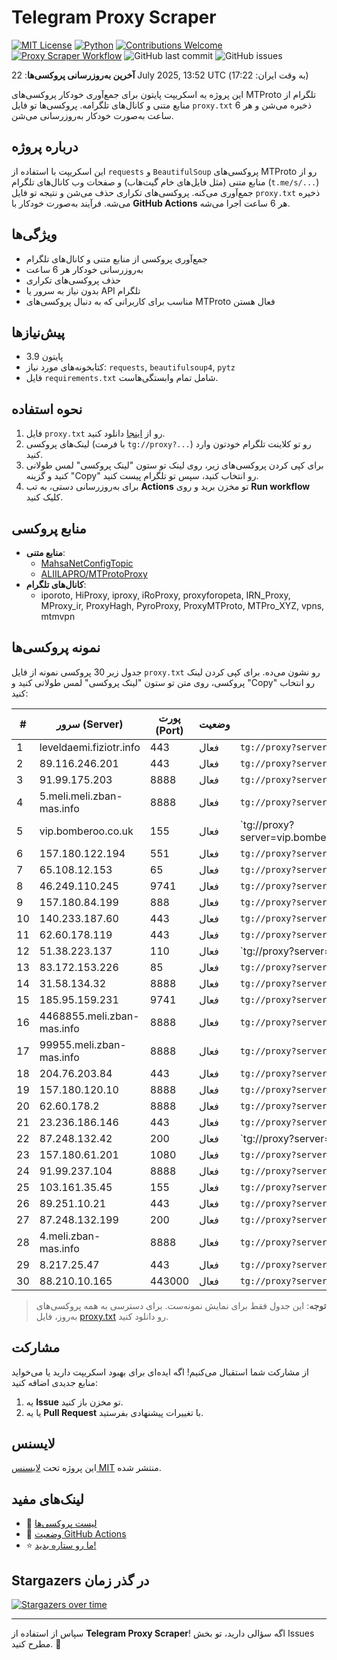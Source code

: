 # Telegram Proxy Scraper

[![MIT License](https://img.shields.io/badge/license-MIT-blue.svg)](https://opensource.org/licenses/MIT)
[![Python](https://img.shields.io/badge/python-3.9-blue)](https://www.python.org/downloads/)
[![Contributions Welcome](https://img.shields.io/badge/contributions-welcome-brightgreen.svg?style=flat)](https://github.com/tinde29/telegram-proxy-scraper/issues)
[![Proxy Scraper Workflow](https://github.com/tinde29/telegram-proxy-scraper/actions/workflows/scraper.yml/badge.svg)](https://github.com/tinde29/telegram-proxy-scraper/actions/workflows/scraper.yml)
![GitHub last commit](https://img.shields.io/github/last-commit/tinde29/telegram-proxy-scraper)
![GitHub issues](https://img.shields.io/github/issues/tinde29/telegram-proxy-scraper)

**آخرین به‌روزرسانی پروکسی‌ها**: 22 July 2025, 13:52 UTC (به وقت ایران: 17:22)

این پروژه یه اسکریپت پایتون برای جمع‌آوری خودکار پروکسی‌های MTProto تلگرام از منابع متنی و کانال‌های تلگرامه. پروکسی‌ها تو فایل `proxy.txt` ذخیره می‌شن و هر 6 ساعت به‌صورت خودکار به‌روزرسانی می‌شن.

## درباره پروژه

این اسکریپت با استفاده از `requests` و `BeautifulSoup` پروکسی‌های MTProto رو از منابع متنی (مثل فایل‌های خام گیت‌هاب) و صفحات وب کانال‌های تلگرام (`t.me/s/...`) جمع‌آوری می‌کنه. پروکسی‌های تکراری حذف می‌شن و نتیجه تو فایل `proxy.txt` ذخیره می‌شه. فرآیند به‌صورت خودکار با **GitHub Actions** هر 6 ساعت اجرا می‌شه.

## ویژگی‌ها
- جمع‌آوری پروکسی از منابع متنی و کانال‌های تلگرام
- به‌روزرسانی خودکار هر 6 ساعت
- حذف پروکسی‌های تکراری
- بدون نیاز به سرور یا API تلگرام
- مناسب برای کاربرانی که به دنبال پروکسی‌های MTProto فعال هستن

## پیش‌نیازها
- پایتون 3.9
- کتابخونه‌های مورد نیاز: `requests`, `beautifulsoup4`, `pytz`
- فایل `requirements.txt` شامل تمام وابستگی‌هاست.

## نحوه استفاده
1. فایل `proxy.txt` رو از [اینجا](proxy.txt) دانلود کنید.
2. لینک‌های پروکسی (با فرمت `tg://proxy?...`) رو تو کلاینت تلگرام خودتون وارد کنید.
3. برای کپی کردن پروکسی‌های زیر، روی لینک تو ستون "لینک پروکسی" لمس طولانی کنید و گزینه "Copy" رو انتخاب کنید، سپس تو تلگرام پیست کنید.
4. برای به‌روزرسانی دستی، به تب **Actions** تو مخزن برید و روی **Run workflow** کلیک کنید.

## منابع پروکسی
- **منابع متنی**:
  - [MahsaNetConfigTopic](https://raw.githubusercontent.com/MahsaNetConfigTopic/proxy/main/proxies.txt)
  - [ALIILAPRO/MTProtoProxy](https://raw.githubusercontent.com/ALIILAPRO/MTProtoProxy/main/proxy-list.txt)
- **کانال‌های تلگرام**:
  - iporoto, HiProxy, iproxy, iRoProxy, proxyforopeta, IRN_Proxy, MProxy_ir, ProxyHagh, PyroProxy, ProxyMTProto, MTPro_XYZ, vpns, mtmvpn

## نمونه پروکسی‌ها
جدول زیر 30 پروکسی نمونه از فایل `proxy.txt` رو نشون می‌ده. برای کپی کردن لینک پروکسی، روی متن تو ستون "لینک پروکسی" لمس طولانی کنید و "Copy" رو انتخاب کنید:

| #  | سرور (Server)       | پورت (Port) | وضعیت     | لینک پروکسی                     |
|----|---------------------|-------------|-----------|---------------------------------|
| 1 | leveldaemi.fiziotr.info | 443 | فعال | `tg://proxy?server=leveldaemi.fiziotr.info&port=443&secret=7hYDAQIAAQAB_AMDhuJMOt1tZWRpYS5zdGVhbXBvd2VyZWQuY29t` |
| 2 | 89.116.246.201 | 443 | فعال | `tg://proxy?server=89.116.246.201&port=443&secret=dd146231426d22b827d0f764cbe6f61956` |
| 3 | 91.99.175.203 | 8888 | فعال | `tg://proxy?server=91.99.175.203&port=8888&secret=7gAA8A8Pd1VV____9QBuLmltZWRpYS5zdGVhbXBvd2VyZWQuY29t` |
| 4 | 5.meli.meli.zban-mas.info | 8888 | فعال | `tg://proxy?server=5.meli.meli.zban-mas.info&port=8888&secret=7gAA8A8Pd1VV____9QBuLmltZWRpYS5zdGVhbXBvd2VyZWQuY29t)__` |
| 5 | vip.bomberoo.co.uk | 155 | فعال | `tg://proxy?server=vip.bomberoo.co.uk&port=155&secret=7hYDAQIAAQAH8AMDhuJMOt1tZWRpYS5zdGVhbXBvd2VyZWQuY29tbWVkaWEuc3RlYW1wb3dlcmVkLmNvbQ)|` |
| 6 | 157.180.122.194 | 551 | فعال | `tg://proxy?server=157.180.122.194&port=551&secret=eeNEgYdJvXrFGRMCIMJdCQ` |
| 7 | 65.108.12.153 | 65 | فعال | `tg://proxy?server=65.108.12.153&port=65&secret=1320PuNyHw_LQKT_Y7XNJw` |
| 8 | 46.249.110.245 | 9741 | فعال | `tg://proxy?server=46.249.110.245&port=9741&secret=ee0000f00f0f775555fffffff5006e2e696D656469612E737465616D706F77657265642E636F6D` |
| 9 | 157.180.84.199 | 888 | فعال | `tg://proxy?server=157.180.84.199&port=888&secret=eeNEgYdJvXrFGRMCIMJdCQ` |
| 10 | 140.233.187.60 | 443 | فعال | `tg://proxy?server=140.233.187.60&port=443&secret=eed77db43ee3721f0fcb40a4ff63b5cd276d656469612e737465616d706f77657265642e636f6d` |
| 11 | 62.60.178.119 | 443 | فعال | `tg://proxy?server=62.60.178.119&port=443&secret=7hYDAQIAAQAH8AMDhuJMOt1tZWRpYS5zdGVhbXBvd2VyZWQuY29tbWVkaWEuc3RlYW1wb3dlcmVkLmNvbQ` |
| 12 | 51.38.223.137 | 110 | فعال | `tg://proxy?server=51.38.223.137&port=110&secret=ee050e992bf52dd097871abc372c25dede7777772e636c6f7564666c6172652e636f6d)|` |
| 13 | 83.172.153.226 | 85 | فعال | `tg://proxy?server=83.172.153.226&port=85&secret=dd306cb73bd735551ca3b59f32e05b45e9` |
| 14 | 31.58.134.32 | 8888 | فعال | `tg://proxy?server=31.58.134.32&port=8888&secret=7gAA8A8Pd1VV____9QBuLmltZWRpYS5zdGVhbXBvd2VyZWQuY29t` |
| 15 | 185.95.159.231 | 9741 | فعال | `tg://proxy?server=185.95.159.231&port=9741&secret=ee0000f00f0f775555fffffff5006e2e696d656469612e737465616d706f77657265642e636f6d` |
| 16 | 4468855.meli.zban-mas.info | 8888 | فعال | `tg://proxy?server=4468855.meli.zban-mas.info&port=8888&secret=7gAA8A8Pd1VV____9QBuLmltZWRpYS5zdGVhbXBvd2VyZWQuY29t` |
| 17 | 99955.meli.zban-mas.info | 8888 | فعال | `tg://proxy?server=99955.meli.zban-mas.info&port=8888&secret=7gAA8A8Pd1VV____9QBuLmltZWRpYS5zdGVhbXBvd2VyZWQuY29t` |
| 18 | 204.76.203.84 | 443 | فعال | `tg://proxy?server=204.76.203.84&port=443&secret=15115115115115115115115115115115` |
| 19 | 157.180.120.10 | 8888 | فعال | `tg://proxy?server=157.180.120.10&port=8888&secret=FgMBAgABAAH8AwOG4kw63Q` |
| 20 | 62.60.178.2 | 8888 | فعال | `tg://proxy?server=62.60.178.2&port=8888&secret=7gAA8A8Pd1VV9QBuLmltZWRpYS5zdGVhbXBvd2VyZWQuY29t____` |
| 21 | 23.236.186.146 | 443 | فعال | `tg://proxy?server=23.236.186.146&port=443&secret=7gAA8A8Pd1VV____9QBuLmltZWRpYS5zdGVhbXBvd2VyZWQuY29t` |
| 22 | 87.248.132.42 | 200 | فعال | `tg://proxy?server=87.248.132.42&port=200&secret=eeNEgYdJvXrFGRMCIMJdCQ)`` |
| 23 | 157.180.61.201 | 1080 | فعال | `tg://proxy?server=157.180.61.201&port=1080&secret=1320PuNyHw_LQKT_Y7XNJw` |
| 24 | 91.99.237.104 | 8888 | فعال | `tg://proxy?server=91.99.237.104&port=8888&secret=7gAA8A8Pd1VV____9QBuLmltZWRpYS5zdGVhbXBvd2VyZWQuY29t` |
| 25 | 103.161.35.45 | 155 | فعال | `tg://proxy?server=103.161.35.45&port=155&secret=ee1aa5c80106b768b926cf330d71eb95bc6d656469612e737465616d706f77657265642e636f6d**` |
| 26 | 89.251.10.21 | 443 | فعال | `tg://proxy?server=89.251.10.21&port=443&secret=ee151151151151151151151151151151156d656469612e737465616d706f77657265642e636f6d)__` |
| 27 | 87.248.132.199 | 200 | فعال | `tg://proxy?server=87.248.132.199&port=200&secret=7gAA8A8Pd1VV____9QBuLmktLXcuZ28tLS0=` |
| 28 | 4.meli.zban-mas.info | 8888 | فعال | `tg://proxy?server=4.meli.zban-mas.info&port=8888&secret=7gAA8A8Pd1VV////9QBuLmltZWRpYS5zdGVhbXBvd2VyZWQuY29t` |
| 29 | 8.217.25.47 | 443 | فعال | `tg://proxy?server=8.217.25.47&port=443&secret=ee52b986ec192f5e0d25d7e2ee6fdeffcc617a7572652e6d6963726f736f66742e636f6d` |
| 30 | 88.210.10.165 | 443000 | فعال | `tg://proxy?server=88.210.10.165&port=443000&secret=7hYDAQIAAQAH8AMDhuJMOt1tZWRpYS5zdGVhbXBvd2VyZWQuY29tbWVkaWEuc3RlYW1wb3dlcmVkLmNvbQ` |


> **توجه**: این جدول فقط برای نمایش نمونه‌ست. برای دسترسی به همه پروکسی‌های به‌روز، فایل [proxy.txt](proxy.txt) رو دانلود کنید.

## مشارکت
از مشارکت شما استقبال می‌کنیم! اگه ایده‌ای برای بهبود اسکریپت دارید یا می‌خواید منابع جدیدی اضافه کنید:
1. یه **Issue** تو مخزن باز کنید.
2. یا یه **Pull Request** با تغییرات پیشنهادی بفرستید.

## لایسنس
این پروژه تحت [لایسنس MIT](LICENSE) منتشر شده.

## لینک‌های مفید
- 📄 [لیست پروکسی‌ها](proxy.txt)
- 🚀 [وضعیت GitHub Actions](https://github.com/tinde29/telegram-proxy-scraper/actions)
- ⭐ [ما رو ستاره بدید!](https://github.com/tinde29/telegram-proxy-scraper)

## Stargazers در گذر زمان
[![Stargazers over time](https://starchart.cc/tinde29/telegram-proxy-scraper.svg?variant=adaptive)](https://starchart.cc/tinde29/telegram-proxy-scraper)

---

سپاس از استفاده از **Telegram Proxy Scraper**! اگه سؤالی دارید، تو بخش Issues مطرح کنید. 🌟

